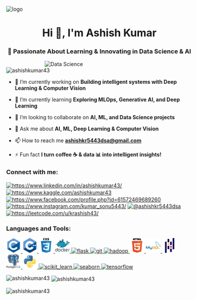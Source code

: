 ![logo](https://github.com/ashishkumar43/ashishkumar43/blob/main/LET%E2%80%99S%20Connect.png)
<h1 align="center">Hi 👋, I'm Ashish Kumar</h1>
<h3 align="center">🚀 Passionate About Learning & Innovating in Data Science & AI</h3>

<img align="right" alt="Data Science" width="400" src="https://github.com/ashishkumar43/ashishkumar43/blob/main/ds.gif">

<p align="left"> <img src="https://komarev.com/ghpvc/?username=ashishkumar43&label=Profile%20views&color=0e75b6&style=flat" alt="ashishkumar43" /> </p>

- 🔭 I’m currently working on **Building intelligent systems with Deep Learning & Computer Vision**

- 🌱 I’m currently learning **Exploring MLOps, Generative AI, and Deep Learning**

- 👯 I’m looking to collaborate on **AI, ML, and Data Science projects**

- 💬 Ask me about **AI, ML, Deep Learning & Computer Vision**

- 📫 How to reach me **ashishkr5443dsa@gmail.com**

- ⚡ Fun fact **I turn coffee ☕ & data 📊 into intelligent insights!**

<h3 align="left">Connect with me:</h3>
<p align="left">
<a href="https://linkedin.com/in/https://www.linkedin.com/in/ashishkumar43/" target="blank"><img align="center" src="https://raw.githubusercontent.com/rahuldkjain/github-profile-readme-generator/master/src/images/icons/Social/linked-in-alt.svg" alt="https://www.linkedin.com/in/ashishkumar43/" height="30" width="40" /></a>
<a href="https://kaggle.com/https://www.kaggle.com/ashishkumar43" target="blank"><img align="center" src="https://raw.githubusercontent.com/rahuldkjain/github-profile-readme-generator/master/src/images/icons/Social/kaggle.svg" alt="https://www.kaggle.com/ashishkumar43" height="30" width="40" /></a>
<a href="https://fb.com/https://www.facebook.com/profile.php?id=61572469689260" target="blank"><img align="center" src="https://raw.githubusercontent.com/rahuldkjain/github-profile-readme-generator/master/src/images/icons/Social/facebook.svg" alt="https://www.facebook.com/profile.php?id=61572469689260" height="30" width="40" /></a>
<a href="https://instagram.com/https://www.instagram.com/kumar_sonu5443/" target="blank"><img align="center" src="https://raw.githubusercontent.com/rahuldkjain/github-profile-readme-generator/master/src/images/icons/Social/instagram.svg" alt="https://www.instagram.com/kumar_sonu5443/" height="30" width="40" /></a>
<a href="https://medium.com/@ashishkr5443dsa" target="blank"><img align="center" src="https://raw.githubusercontent.com/rahuldkjain/github-profile-readme-generator/master/src/images/icons/Social/medium.svg" alt="@ashishkr5443dsa" height="30" width="40" /></a>
<a href="https://www.leetcode.com/https://leetcode.com/u/krashish43/" target="blank"><img align="center" src="https://raw.githubusercontent.com/rahuldkjain/github-profile-readme-generator/master/src/images/icons/Social/leet-code.svg" alt="https://leetcode.com/u/krashish43/" height="30" width="40" /></a>
</p>

<h3 align="left">Languages and Tools:</h3>
<p align="left"> <a href="https://www.cprogramming.com/" target="_blank" rel="noreferrer"> <img src="https://raw.githubusercontent.com/devicons/devicon/master/icons/c/c-original.svg" alt="c" width="40" height="40"/> </a> <a href="https://www.w3schools.com/cpp/" target="_blank" rel="noreferrer"> <img src="https://raw.githubusercontent.com/devicons/devicon/master/icons/cplusplus/cplusplus-original.svg" alt="cplusplus" width="40" height="40"/> </a> <a href="https://www.w3schools.com/css/" target="_blank" rel="noreferrer"> <img src="https://raw.githubusercontent.com/devicons/devicon/master/icons/css3/css3-original-wordmark.svg" alt="css3" width="40" height="40"/> </a> <a href="https://www.docker.com/" target="_blank" rel="noreferrer"> <img src="https://raw.githubusercontent.com/devicons/devicon/master/icons/docker/docker-original-wordmark.svg" alt="docker" width="40" height="40"/> </a> <a href="https://flask.palletsprojects.com/" target="_blank" rel="noreferrer"> <img src="https://www.vectorlogo.zone/logos/pocoo_flask/pocoo_flask-icon.svg" alt="flask" width="40" height="40"/> </a> <a href="https://git-scm.com/" target="_blank" rel="noreferrer"> <img src="https://www.vectorlogo.zone/logos/git-scm/git-scm-icon.svg" alt="git" width="40" height="40"/> </a> <a href="https://hadoop.apache.org/" target="_blank" rel="noreferrer"> <img src="https://www.vectorlogo.zone/logos/apache_hadoop/apache_hadoop-icon.svg" alt="hadoop" width="40" height="40"/> </a> <a href="https://www.w3.org/html/" target="_blank" rel="noreferrer"> <img src="https://raw.githubusercontent.com/devicons/devicon/master/icons/html5/html5-original-wordmark.svg" alt="html5" width="40" height="40"/> </a> <a href="https://www.mysql.com/" target="_blank" rel="noreferrer"> <img src="https://raw.githubusercontent.com/devicons/devicon/master/icons/mysql/mysql-original-wordmark.svg" alt="mysql" width="40" height="40"/> </a> <a href="https://pandas.pydata.org/" target="_blank" rel="noreferrer"> <img src="https://raw.githubusercontent.com/devicons/devicon/2ae2a900d2f041da66e950e4d48052658d850630/icons/pandas/pandas-original.svg" alt="pandas" width="40" height="40"/> </a> <a href="https://www.postgresql.org" target="_blank" rel="noreferrer"> <img src="https://raw.githubusercontent.com/devicons/devicon/master/icons/postgresql/postgresql-original-wordmark.svg" alt="postgresql" width="40" height="40"/> </a> <a href="https://www.python.org" target="_blank" rel="noreferrer"> <img src="https://raw.githubusercontent.com/devicons/devicon/master/icons/python/python-original.svg" alt="python" width="40" height="40"/> </a> <a href="https://scikit-learn.org/" target="_blank" rel="noreferrer"> <img src="https://upload.wikimedia.org/wikipedia/commons/0/05/Scikit_learn_logo_small.svg" alt="scikit_learn" width="40" height="40"/> </a> <a href="https://seaborn.pydata.org/" target="_blank" rel="noreferrer"> <img src="https://seaborn.pydata.org/_images/logo-mark-lightbg.svg" alt="seaborn" width="40" height="40"/> </a> <a href="https://www.tensorflow.org" target="_blank" rel="noreferrer"> <img src="https://www.vectorlogo.zone/logos/tensorflow/tensorflow-icon.svg" alt="tensorflow" width="40" height="40"/> </a> </p>

<p><img align="left" src="https://github-readme-stats.vercel.app/api/top-langs?username=ashishkumar43&show_icons=true&locale=en&layout=compact" alt="ashishkumar43" /></p>

<p>&nbsp;<img align="center" src="https://github-readme-stats.vercel.app/api?username=ashishkumar43&show_icons=true&locale=en" alt="ashishkumar43" /></p>

<p><img align="center" src="https://github-readme-streak-stats.herokuapp.com/?user=ashishkumar43&" alt="ashishkumar43" /></p>

